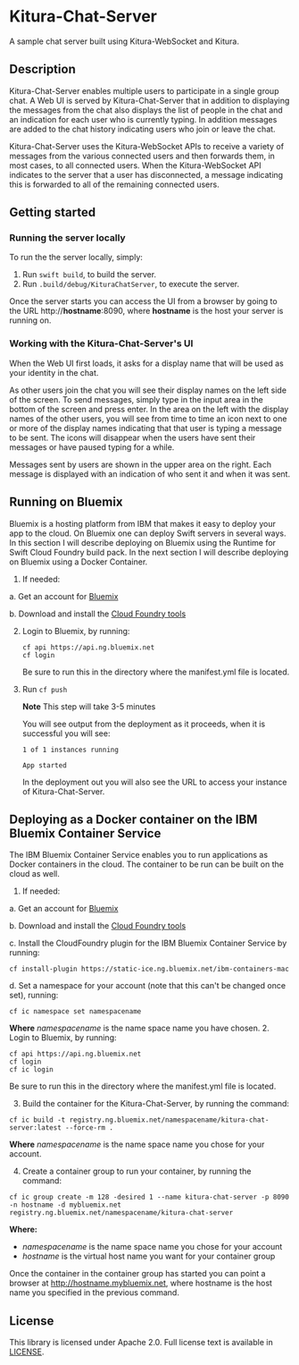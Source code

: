 # Kitura-Chat-Server
A sample chat server built using Kitura-WebSocket and Kitura.

## Description
Kitura-Chat-Server enables multiple users to participate in a single group chat. A Web
UI is served by Kitura-Chat-Server that in addition to displaying the messages from the
chat also displays the list of people in the chat and an indication for each user who is
currently typing. In addition messages are added to the chat history indicating users who
join or leave the chat.

Kitura-Chat-Server uses the Kitura-WebSocket APIs to receive a variety of messages from
the various connected users and then forwards them, in most cases, to all connected users.
When the Kitura-WebSocket API indicates to  the server that a user has disconnected, a
message indicating this is forwarded to all of the remaining connected users.

## Getting started

### Running the server locally
To run the the server locally, simply:

  1. Run `swift build`, to build the server.
  2. Run `.build/debug/KituraChatServer`, to execute the server.

Once the server starts you can access the UI from a browser by going to the URL
http://<b>hostname</b>:8090, where <b>hostname</b> is the host your server is running on.

### Working with the Kitura-Chat-Server's UI
When the Web UI first loads, it asks for a display name that will be used as your identity in
the chat.

As other users join the chat you will see their display names on the left side of the screen.
To send messages, simply type in the input area in the bottom of the screen and press enter.
In the area on the left with the display names of the other users, you will see from time to time
an icon next to one or more of the display names indicating that that user is typing a message
to be sent. The icons will disappear when the users have sent their messages or have paused typing
for a while.

Messages sent by users are shown in the upper area on the right. Each message is displayed with
an indication of who sent it and when it was sent.

## Running on Bluemix
Bluemix is a hosting platform from IBM that makes it easy to deploy your app to the cloud. On Bluemix
one can deploy Swift servers in several ways. In this section I will describe deploying on Bluemix
using the Runtime for Swift Cloud Foundry build pack. In the next section I will describe deploying
on Bluemix using a Docker Container.

1. If needed:

  a. Get an account for [Bluemix](https://console.ng.bluemix.net/registration/)

  b. Download and install the [Cloud Foundry tools](https://new-console.ng.bluemix.net/docs/starters/install_cli.html)

2. Login to Bluemix, by running:
   ```
   cf api https://api.ng.bluemix.net
   cf login
   ```

   Be sure to run this in the directory where the manifest.yml file is located.

3. Run `cf push`   

   **Note** This step will take 3-5 minutes

   You will see output from the deployment as it proceeds, when it is successful you will see:

   ```
   1 of 1 instances running

   App started
   ```
   In the deployment out you will also see the URL to access your instance of Kitura-Chat-Server.

## Deploying as a Docker container on the IBM Bluemix Container Service
The IBM Bluemix Container Service enables you to run applications as Docker containers in the cloud. The container to be run can be built on the cloud as well.

1. If needed:

  a. Get an account for [Bluemix](https://console.ng.bluemix.net/registration/)

  b. Download and install the [Cloud Foundry tools](https://new-console.ng.bluemix.net/docs/starters/install_cli.html)

  c. Install the CloudFoundry plugin for the IBM Bluemix Container Service by running:
  ```
  cf install-plugin https://static-ice.ng.bluemix.net/ibm-containers-mac
  ```

  d. Set a namespace for your account (note that this can't be changed once set), running:
  ```
  cf ic namespace set namespacename
  ```
  **Where** _namespacename_ is the name space name you have chosen.
2. Login to Bluemix, by running:
```
cf api https://api.ng.bluemix.net
cf login
cf ic login
```
 Be sure to run this in the directory where the manifest.yml file is located.

3. Build the container for the Kitura-Chat-Server, by running the command:
```
cf ic build -t registry.ng.bluemix.net/namespacename/kitura-chat-server:latest --force-rm .
```
 **Where** _namespacename_ is the name space name you chose for your account.

 4. Create a container group to run your container, by running the command:
```
cf ic group create -m 128 -desired 1 --name kitura-chat-server -p 8090 -n hostname -d mybluemix.net registry.ng.bluemix.net/namespacename/kitura-chat-server
```
**Where:**
  - _namespacename_ is the name space name you chose for your account
  - _hostname_ is the virtual host name you want for your container group

Once the container in the container group has started you can point a browser at http://hostname.mybluemix.net, where hostname is the host name you specified in the previous command.

## License
This library is licensed under Apache 2.0. Full license text is available in [LICENSE](LICENSE.txt).
